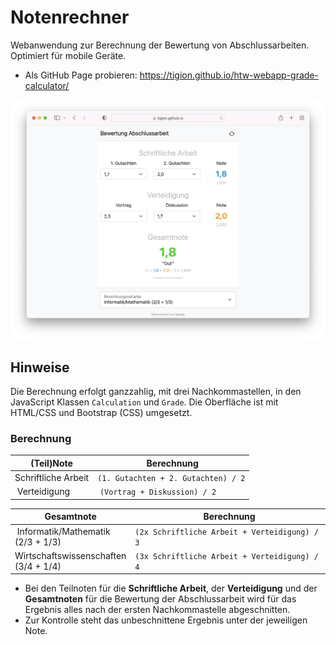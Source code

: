 # Notenrechner

Webanwendung zur Berechnung der Bewertung von Abschlussarbeiten. Optimiert für mobile Geräte.

- Als GitHub Page probieren: https://tigion.github.io/htw-webapp-grade-calculator/

![Screenshot im Webbrwoser](README-screenshot.png)

## Hinweise

Die Berechnung erfolgt ganzzahlig, mit drei Nachkommastellen, in den JavaScript Klassen `Calculation` und `Grade`. Die Oberfläche ist mit HTML/CSS und Bootstrap (CSS) umgesetzt.

### Berechnung

| (Teil)Note | Berechnung |
| ---- | ---------- |
| Schriftliche Arbeit | `(1. Gutachten + 2. Gutachten) / 2` |
| Verteidigung | `(Vortrag + Diskussion) / 2` |

| Gesamtnote | Berechnung |
| ---- | ---------- |
| Informatik/Mathematik<br />(2/3 + 1/3) | `(2x Schriftliche Arbeit + Verteidigung) / 3` |
| Wirtschaftswissenschaften<br />(3/4 + 1/4) | `(3x Schriftliche Arbeit + Verteidigung) / 4` |

- Bei den Teilnoten für die **Schriftliche Arbeit**, der **Verteidigung** und der **Gesamtnoten** für die Bewertung der Abschlussarbeit wird für das Ergebnis alles nach der ersten Nachkommastelle abgeschnitten.
- Zur Kontrolle steht das unbeschnittene Ergebnis unter der jeweiligen Note.
